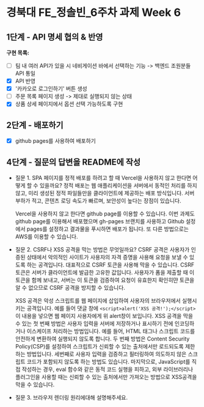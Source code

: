 # **경북대 FE\_정솔빈\_6주차 과제 Week 6**

## 1단계 - API 명세 협의 & 반영

**구현 목록:**

- [ ] 팀 내 여러 API가 있을 시 네비게이션 바에서 선택하는 기능 -> 백엔드 조원분들 API 통일
- [x] API 반영
- [x] '카카오로 로그인하기' 버튼 생성
- [ ] 주문 목록 페이지 생성 -> 제대로 실행되지 않는 상태
- [x] 상품 상세 페이지에서 옵션 선택 가능하도록 구현

## 2단계 - 배포하기

- [x] github pages를 사용하여 배포하기

## 4단계 - 질문의 답변을 README에 작성

- 질문 1. SPA 페이지를 정적 배포를 하려고 할 때 Vercel을 사용하지 않고 한다면 어떻게 할 수 있을까요?
  정적 배포는 웹 애플리케이션을 서버에서 동적인 처리를 하지 않고, 미리 생성된 정적 파일들만을 클라이언트에 제공하는 배포 방식입니다. 서버 부하가 적고, 콘텐츠 로딩 속도가 빠르며, 보안성이 높다는 장점이 있습니다.

  Vercel을 사용하지 않고 한다면 github page를 이용할 수 있습니다. 이번 과제도 github page를 이용해서 배포했으며 gh-pages 브랜치를 사용하고 Github 설정에서 pages를 설정하고 결과물을 푸시하면 배포가 됩니다. 또 다른 방법으로는 AWS를 이용할 수 있습니다.

- 질문 2. CSRF나 XSS 공격을 막는 방법은 무엇일까요?
  CSRF 공격은 사용자가 인증된 상태에서 악의적인 사이트가 사용자의 자격 증명을 사용해 요청을 보낼 수 있도록 하는 공격입니다. 대표적으로 CSRF 토큰을 사용해 막을 수 있습니다. CSRF 토큰은 서버가 클라이언트에 발급한 고유한 값입니다. 사용자가 폼을 제출할 때 이 토큰을 함께 보내고, 서버는 이 토큰을 검증하여 요청이 유효한지 확인히먄 토큰을 알 수 없으므로 CSRF 공격을 방지할 수 있습니다.

  XSS 공격은 악성 스크립트를 웹 페이지에 삽입하여 사용자의 브라우저에서 실행시키는 공격입니다. 예를 들어 댓글 창에 `<script>alert('XSS 공격!');</script>` 이 내용을 넣으면 웹 페이지 사용자에게 위 alert창이 보입니다. XSS 공격을 막을 수 있는 첫 번째 방법은 사용자 입력을 서버에 저장하거나 표시하기 전에 인코딩하거나 이스케이프 처리하는 방법입니다. 예를 들어, HTML 태그나 스크립트 코드를 안전하게 변환하여 실행되지 않도록 합니다. 두 번째 방법은 Content Security Policy(CSP)를 설정하여 스크립트가 신뢰할 수 있는 출처에서만 로드되도록 제한하는 방법입니다. 세번째로 사용자 입력을 검증하고 필터링하여 의도하지 않은 스크립트 코드가 포함되지 않도록 하는 방법도 있습니다. 마지막으로, JavaScript를 직접 작성하는 경우, eval 함수와 같은 동적 코드 실행을 피하고, 외부 라이브러리나 플러그인을 사용할 때는 신뢰할 수 있는 출처에서만 가져오는 방법으로 XSS공격을 막을 수 있습니다.

- 질문 3. 브라우저 렌더링 원리에대해 설명해주세요.

